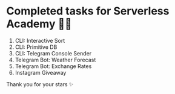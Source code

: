# Completed tasks for Serverless Academy 🧭🎋

1. CLI: Interactive Sort
2. CLI: Primitive DB
3. CLI: Telegram Console Sender
4. Telegram Bot: Weather Forecast
5. Telegram Bot: Exchange Rates
6. Instagram Giveaway

Thank you for your stars ✨
